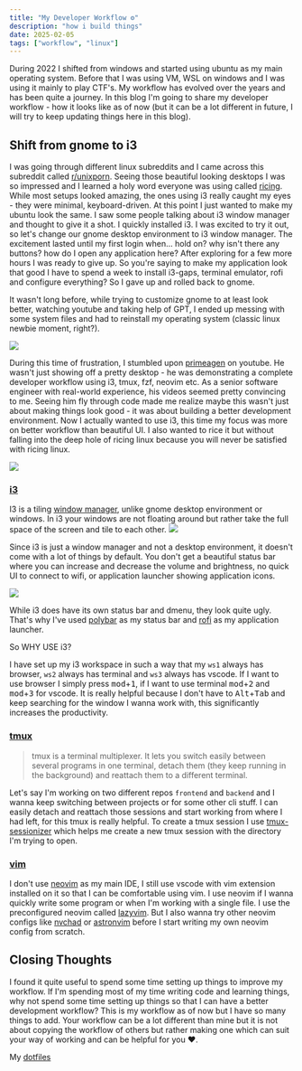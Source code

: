 ```yaml
---
title: "My Developer Workflow ⚙️"
description: "how i build things"
date: 2025-02-05
tags: ["workflow", "linux"]
---
```


During 2022 I shifted from windows and started using ubuntu as my main operating system. Before that I was using VM, WSL on windows and I was using it mainly to play CTF's. My workflow has evolved over the years and has been quite a journey. In this blog I'm going to share my developer workflow - how it looks like as of now (but it can be a lot different in future, I will try to keep updating things here in this blog).

## Shift from gnome to i3

I was going through different linux subreddits and I came across this subreddit called [r/unixporn](https://www.reddit.com/r/unixporn/). Seeing those beautiful looking desktops I was so impressed and I learned a holy word everyone was using called [ricing](https://www.reddit.com/r/unixporn/comments/3iy3wd/stupid_question_what_is_ricing/). While most setups looked amazing, the ones using i3 really caught my eyes - they were minimal, keyboard-driven. At this point I just wanted to make my ubuntu look the same. I saw some people talking about i3 window manager and thought to give it a shot. I quickly installed i3. I was excited to try it out, so let's change our gnome desktop environment to i3 window manager. The excitement lasted until my first login when... hold on? why isn't there any buttons? how do I open any application here? After exploring for a few more hours I was ready to give up. So you're saying to make my application look that good I have to spend a week to install i3-gaps, terminal emulator, rofi and configure everything? So I gave up and rolled back to gnome. 

It wasn't long before, while trying to customize gnome to at least look better, watching youtube and taking help of GPT, I ended up messing with some system files and had to reinstall my operating system (classic linux newbie moment, right?).

<img src="https://i.imgflip.com/9jivod.jpg"/>

During this time of frustration, I stumbled upon [primeagen](https://www.youtube.com/watch?v=bdumjiHabhQ&t=91s) on youtube. He wasn't just showing off a pretty desktop - he was demonstrating a complete developer workflow using i3, tmux, fzf, neovim etc. As a senior software engineer with real-world experience, his videos seemed pretty convincing to me. Seeing him fly through code made me realize maybe this wasn't just about making things look good - it was about building a better development environment. Now I actually wanted to use i3, this time my focus was more on better workflow than beautiful UI. I also wanted to rice it but without falling into the deep hole of ricing linux because you will never be satisfied with ricing linux.

<img src="https://i.imgflip.com/9jiw26.jpg"/>

### [i3](https://i3wm.org/)
I3 is a tiling [window manager](https://wiki.archlinux.org/title/Window_manager), unlike gnome desktop environment or windows. In i3 your windows are not floating around but rather take the full space of the screen and tile to each other. 
<img src="https://i.imgflip.com/9jj5d4.jpg">

Since i3 is just a window manager and not a desktop environment, it doesn't come with a lot of things by default. You don't get a beautiful status bar where you can increase and decrease the volume and brightness, no quick UI to connect to wifi, or application launcher showing application icons.

<img src="https://i.imgflip.com/9jj8bt.jpg">

While i3 does have its own status bar and dmenu, they look quite ugly. That's why I've used [polybar](https://github.com/polybar/polybar) as my status bar and [rofi](https://github.com/davatorium/rofi) as my application launcher.

So WHY USE i3?

I have set up my i3 workspace in such a way that my `ws1` always has browser, `ws2` always has terminal and `ws3` always has vscode. If I want to use browser I simply press <kbd>mod</kbd>+<kbd>1</kbd>, if I want to use terminal <kbd>mod</kbd>+<kbd>2</kbd> and <kbd>mod</kbd>+<kbd>3</kbd> for vscode. It is really helpful because I don't have to <kbd>Alt</kbd>+<kbd>Tab</kbd> and keep searching for the window I wanna work with, this significantly increases the productivity.

### [tmux](https://github.com/tmux/tmux/wiki)
<blockquote>tmux is a terminal multiplexer. It lets you switch easily between several programs in one terminal, detach them (they keep running in the background) and reattach them to a different terminal. </blockquote>

Let's say I'm working on two different repos `frontend` and `backend` and I wanna keep switching between projects or for some other cli stuff. I can easily detach and reattach those sessions and start working from where I had left, for this tmux is really helpful. To create a tmux session I use [tmux-sessionizer](https://github.com/ThePrimeagen/.dotfiles/blob/master/bin/.local/scripts/tmux-sessionizer) which helps me create a new tmux session with the directory I'm trying to open. 

### [vim](https://en.wikipedia.org/wiki/Vim_(text_editor))
I don't use [neovim](https://neovim.io/) as my main IDE, I still use vscode with vim extension installed on it so that I can be comfortable using vim. I use neovim if I wanna quickly write some program or when I'm working with a single file. I use the preconfigured neovim called [lazyvim](https://www.lazyvim.org/). But I also wanna try other neovim configs like [nvchad](https://nvchad.com/) or [astronvim](https://astronvim.com/) before I start writing my own neovim config from scratch.

## Closing Thoughts
I found it quite useful to spend some time setting up things to improve my workflow. If I'm spending most of my time writing code and learning things, why not spend some time setting up things so that I can have a better development workflow? This is my workflow as of now but I have so many things to add. Your workflow can be a lot different than mine but it is not about copying the workflow of others but rather making one which can suit your way of working and can be helpful for you ❤️.

My [dotfiles](https://github.com/sankalpaacharya/dotfiles/)